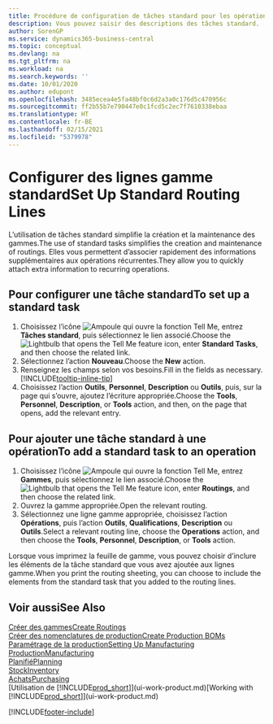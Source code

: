 ```yaml
---
title: Procédure de configuration de tâches standard pour les opérations | Microsoft Docs
description: Vous pouvez saisir des descriptions des tâches standard.
author: SorenGP
ms.service: dynamics365-business-central
ms.topic: conceptual
ms.devlang: na
ms.tgt_pltfrm: na
ms.workload: na
ms.search.keywords: ''
ms.date: 10/01/2020
ms.author: edupont
ms.openlocfilehash: 3485ecea4e5fa48bf0c6d2a3a0c176d5c470956c
ms.sourcegitcommit: ff2b55b7e790447e0c1fcd5c2ec7f7610338ebaa
ms.translationtype: HT
ms.contentlocale: fr-BE
ms.lasthandoff: 02/15/2021
ms.locfileid: "5379978"
---
```

# <a name="set-up-standard-routing-lines"></a><span data-ttu-id="d5136-103">Configurer des lignes gamme standard</span><span class="sxs-lookup"><span data-stu-id="d5136-103">Set Up Standard Routing Lines</span></span>

<span data-ttu-id="d5136-104">L’utilisation de tâches standard simplifie la création et la maintenance des gammes.</span><span class="sxs-lookup"><span data-stu-id="d5136-104">The use of standard tasks simplifies the creation and maintenance of routings.</span></span> <span data-ttu-id="d5136-105">Elles vous permettent d’associer rapidement des informations supplémentaires aux opérations récurrentes.</span><span class="sxs-lookup"><span data-stu-id="d5136-105">They allow you to quickly attach extra information to recurring operations.</span></span>

## <a name="to-set-up-a-standard-task"></a><span data-ttu-id="d5136-106">Pour configurer une tâche standard</span><span class="sxs-lookup"><span data-stu-id="d5136-106">To set up a standard task</span></span>

1. <span data-ttu-id="d5136-107">Choisissez l’icône ![Ampoule qui ouvre la fonction Tell Me](media/ui-search/search_small.png "Dites-moi ce que vous voulez faire"), entrez **Tâches standard**, puis sélectionnez le lien associé.</span><span class="sxs-lookup"><span data-stu-id="d5136-107">Choose the ![Lightbulb that opens the Tell Me feature](media/ui-search/search_small.png "Tell me what you want to do") icon, enter **Standard Tasks**, and then choose the related link.</span></span>
2. <span data-ttu-id="d5136-108">Sélectionnez l’action **Nouveau**.</span><span class="sxs-lookup"><span data-stu-id="d5136-108">Choose the **New** action.</span></span>
3. <span data-ttu-id="d5136-109">Renseignez les champs selon vos besoins.</span><span class="sxs-lookup"><span data-stu-id="d5136-109">Fill in the fields as necessary.</span></span> [!INCLUDE[tooltip-inline-tip](includes/tooltip-inline-tip_md.md)]
4. <span data-ttu-id="d5136-110">Choisissez l’action **Outils**, **Personnel**, **Description** ou **Outils**, puis, sur la page qui s’ouvre, ajoutez l’écriture appropriée.</span><span class="sxs-lookup"><span data-stu-id="d5136-110">Choose the **Tools**, **Personnel**, **Description**, or **Tools** action, and then, on the page that opens, add the relevant entry.</span></span>

## <a name="to-add-a-standard-task-to-an-operation"></a><span data-ttu-id="d5136-111">Pour ajouter une tâche standard à une opération</span><span class="sxs-lookup"><span data-stu-id="d5136-111">To add a standard task to an operation</span></span>

1. <span data-ttu-id="d5136-112">Choisissez l’icône ![Ampoule qui ouvre la fonction Tell Me](media/ui-search/search_small.png "Dites-moi ce que vous voulez faire"), entrez **Gammes**, puis sélectionnez le lien associé.</span><span class="sxs-lookup"><span data-stu-id="d5136-112">Choose the ![Lightbulb that opens the Tell Me feature](media/ui-search/search_small.png "Tell me what you want to do") icon, enter **Routings**, and then choose the related link.</span></span>
2. <span data-ttu-id="d5136-113">Ouvrez la gamme appropriée.</span><span class="sxs-lookup"><span data-stu-id="d5136-113">Open the relevant routing.</span></span>
3. <span data-ttu-id="d5136-114">Sélectionnez une ligne gamme appropriée, choisissez l’action **Opérations**, puis l’action **Outils**, **Qualifications**, **Description** ou **Outils**.</span><span class="sxs-lookup"><span data-stu-id="d5136-114">Select a relevant routing line, choose the **Operations** action, and then choose the **Tools**, **Personnel**, **Description**, or **Tools** action.</span></span>

<span data-ttu-id="d5136-115">Lorsque vous imprimez la feuille de gamme, vous pouvez choisir d’inclure les éléments de la tâche standard que vous avez ajoutée aux lignes gamme.</span><span class="sxs-lookup"><span data-stu-id="d5136-115">When you print the routing sheeting, you can choose to include the elements from the standard task that you added to the routing lines.</span></span>

## <a name="see-also"></a><span data-ttu-id="d5136-116">Voir aussi</span><span class="sxs-lookup"><span data-stu-id="d5136-116">See Also</span></span>

[<span data-ttu-id="d5136-117">Créer des gammes</span><span class="sxs-lookup"><span data-stu-id="d5136-117">Create Routings</span></span>](production-how-to-create-routings.md)  
[<span data-ttu-id="d5136-118">Créer des nomenclatures de production</span><span class="sxs-lookup"><span data-stu-id="d5136-118">Create Production BOMs</span></span>](production-how-to-create-production-boms.md)  
[<span data-ttu-id="d5136-119">Paramétrage de la production</span><span class="sxs-lookup"><span data-stu-id="d5136-119">Setting Up Manufacturing</span></span>](production-configure-production-processes.md)  
[<span data-ttu-id="d5136-120">Production</span><span class="sxs-lookup"><span data-stu-id="d5136-120">Manufacturing</span></span>](production-manage-manufacturing.md)  
[<span data-ttu-id="d5136-121">Planifié</span><span class="sxs-lookup"><span data-stu-id="d5136-121">Planning</span></span>](production-planning.md)  
[<span data-ttu-id="d5136-122">Stock</span><span class="sxs-lookup"><span data-stu-id="d5136-122">Inventory</span></span>](inventory-manage-inventory.md)  
[<span data-ttu-id="d5136-123">Achats</span><span class="sxs-lookup"><span data-stu-id="d5136-123">Purchasing</span></span>](purchasing-manage-purchasing.md)  
<span data-ttu-id="d5136-124">[Utilisation de [!INCLUDE[prod_short](includes/prod_short.md)]](ui-work-product.md)</span><span class="sxs-lookup"><span data-stu-id="d5136-124">[Working with [!INCLUDE[prod_short](includes/prod_short.md)]](ui-work-product.md)</span></span>  


[!INCLUDE[footer-include](includes/footer-banner.md)]